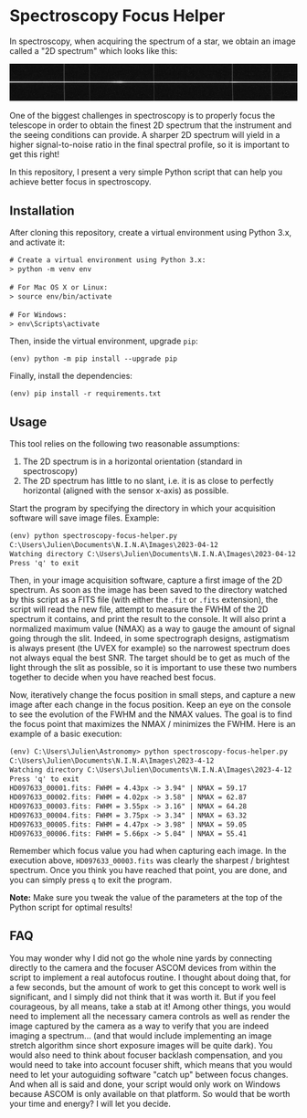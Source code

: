 # Spectroscopy Focus Helper

In spectroscopy, when acquiring the spectrum of a star, we obtain an image called a "2D spectrum" which looks like this:

![example of a 2D spectrum](2D-spectrum-example.jpg)

One of the biggest challenges in spectroscopy is to properly focus the telescope in order to obtain the finest 2D spectrum that the instrument and the seeing conditions can provide. A sharper 2D spectrum will yield in a higher signal-to-noise ratio in the final spectral profile, so it is important to get this right!

In this repository, I present a very simple Python script that can help you achieve better focus in spectroscopy.

## Installation

After cloning this repository, create a virtual environment using Python 3.x, and activate it:

```
# Create a virtual environment using Python 3.x:
> python -m venv env

# For Mac OS X or Linux:
> source env/bin/activate

# For Windows:
> env\Scripts\activate
```

Then, inside the virtual environment, upgrade `pip`:

```
(env) python -m pip install --upgrade pip
```

Finally, install the dependencies:

```
(env) pip install -r requirements.txt
```

## Usage

This tool relies on the following two reasonable assumptions:

1. The 2D spectrum is in a horizontal orientation (standard in spectroscopy)
2. The 2D spectrum has little to no slant, i.e. it is as close to perfectly horizontal (aligned with the sensor x-axis) as possible.

Start the program by specifying the directory in which your acquisition software will save image files. Example:

```
(env) python spectroscopy-focus-helper.py C:\Users\Julien\Documents\N.I.N.A\Images\2023-04-12
Watching directory C:\Users\Julien\Documents\N.I.N.A\Images\2023-04-12
Press 'q' to exit
```

Then, in your image acquisition software, capture a first image of the 2D spectrum. As soon as the image has been saved to the directory watched by this script as a FITS file (with either the `.fit` or `.fits` extension), the script will read the new file, attempt to measure the FWHM of the 2D spectrum it contains, and print the result to the console. It will also print a normalized maximum value (NMAX) as a way to gauge the amount of signal going through the slit. Indeed, in some spectrograph designs, astigmatism is always present (the UVEX for example) so the narrowest spectrum does not always equal the best SNR. The target should be to get as much of the light through the slit as possible, so it is important to use these two numbers together to decide when you have reached best focus.

Now, iteratively change the focus position in small steps, and capture a new image after each change in the focus position. Keep an eye on the console to see the evolution of the FWHM and the NMAX values. The goal is to find the focus point that maximizes the NMAX / minimizes the FWHM. Here is an example of a basic execution:

```
(env) C:\Users\Julien\Astronomy> python spectroscopy-focus-helper.py C:\Users\Julien\Documents\N.I.N.A\Images\2023-4-12
Watching directory C:\Users\Julien\Documents\N.I.N.A\Images\2023-4-12
Press 'q' to exit
HD097633_00001.fits: FWHM = 4.43px -> 3.94" | NMAX = 59.17
HD097633_00002.fits: FWHM = 4.02px -> 3.58" | NMAX = 62.87
HD097633_00003.fits: FWHM = 3.55px -> 3.16" | NMAX = 64.28
HD097633_00004.fits: FWHM = 3.75px -> 3.34" | NMAX = 63.32
HD097633_00005.fits: FWHM = 4.47px -> 3.98" | NMAX = 59.05
HD097633_00006.fits: FWHM = 5.66px -> 5.04" | NMAX = 55.41
```

Remember which focus value you had when capturing each image. In the execution above, `HD097633_00003.fits` was clearly the sharpest / brightest spectrum. Once you think you have reached that point, you are done, and you can simply press `q` to exit the program.

**Note:** Make sure you tweak the value of the parameters at the top of the Python script for optimal results!

## FAQ

You may wonder why I did not go the whole nine yards by connecting directly to the camera and the focuser ASCOM devices from within the script to implement a real autofocus routine. I thought about doing that, for a few seconds, but the amount of work to get this concept to work well is significant, and I simply did not think that it was worth it. But if you feel courageous, by all means, take a stab at it! Among other things, you would need to implement all the necessary camera controls as well as render the image captured by the camera as a way to verify that you are indeed imaging a spectrum... (and that would include implementing an image stretch algorithm since short exposure images will be quite dark). You would also need to think about focuser backlash compensation, and you would need to take into account focuser shift, which means that you would need to let your autoguiding software "catch up" between focus changes. And when all is said and done, your script would only work on Windows because ASCOM is only available on that platform. So would that be worth your time and energy? I will let you decide.
